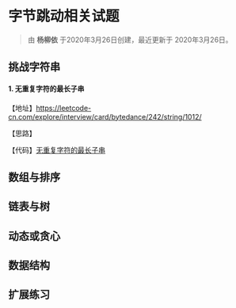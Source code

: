 # 字节跳动相关试题

> 由 **杨柳依** 于2020年3月26日创建，最近更新于 2020年3月26日。

## 挑战字符串

#### 1. 无重复字符的最长子串

【地址】https://leetcode-cn.com/explore/interview/card/bytedance/242/string/1012/

【思路】

【代码】[无重复字符的最长子串](string/无重复字符的最长子串.java)



## 数组与排序



## 链表与树


## 动态或贪心


## 数据结构


## 扩展练习